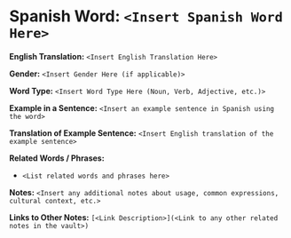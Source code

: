 
# Spanish Word: `<Insert Spanish Word Here>`

**English Translation:** `<Insert English Translation Here>`

**Gender:** `<Insert Gender Here (if applicable)>`

**Word Type:** `<Insert Word Type Here (Noun, Verb, Adjective, etc.)>`

**Example in a Sentence:** `<Insert an example sentence in Spanish using the word>`

**Translation of Example Sentence:** `<Insert English translation of the example sentence>`

**Related Words / Phrases:** 
- `<List related words and phrases here>`

**Notes:** `<Insert any additional notes about usage, common expressions, cultural context, etc.>`

**Links to Other Notes:** `[<Link Description>](<Link to any other related notes in the vault>)`

